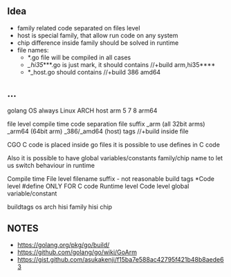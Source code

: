 ## Idea

* family related code separated on files level
* host is special family, that allow run code on any system
* chip difference inside family should be solved in runtime 
* file names:
  * *.go file will be compiled in all cases
  * *_hi35****.go is just mark, it should contains //+build arm,hi35****
  * *_host.go should contains //+build 386 amd64

## ...

golang 
	OS always Linux
	ARCH
		host 
		arm
			5
			7
			8
		arm64

file level compile time code separation
	file suffix
		_arm (all 32bit arms)
		_arm64 (64bit arm)
		_386/_amd64 (host)
	tags
		//+build inside file

CGO C code is placed inside go files
	it is possible to use defines in C code

Also it is possible to have global variables/constants family/chip name 
to let us switch behaviour in runtime


Compile time
	File level
		filename suffix			- not reasonable
		build tags
	*Code level
		#define ONLY FOR C code
Runtime level
	Code level
		global variable/constant 

buildtags
	os
	arch
	hisi family
	hisi chip



## NOTES

* https://golang.org/pkg/go/build/
* https://github.com/golang/go/wiki/GoArm
* https://gist.github.com/asukakenji/f15ba7e588ac42795f421b48b8aede63
